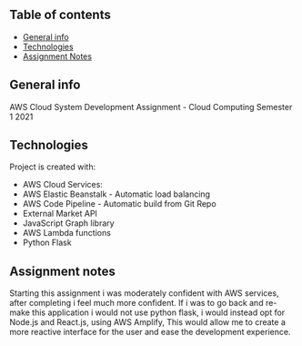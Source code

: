 ## Table of contents
* [General info](#general-info)
* [Technologies](#technologies)
* [Assignment Notes](#assignment-notes)

## General info
AWS Cloud System Development Assignment - Cloud Computing Semester 1 2021
	
## Technologies
Project is created with:
* AWS Cloud Services:
* AWS Elastic Beanstalk - Automatic load balancing
* AWS Code Pipeline - Automatic build from Git Repo
* External Market API
* JavaScript Graph library
* AWS Lambda functions
* Python Flask
	
## Assignment notes
Starting this assignment i was moderately confident with AWS services, after completing i feel much more confident. If i was to go back and re-make this application i would not use python flask, i would instead opt for Node.js and React.js, using AWS Amplify, This would allow me to create a more reactive interface for the user and ease the development experience.
